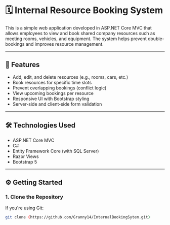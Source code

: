 # 🗓️ Internal Resource Booking System

This is a simple web application developed in ASP.NET Core MVC that allows employees to view and book shared company resources such as meeting rooms, vehicles, and equipment. The system helps prevent double-bookings and improves resource management.

---

## 🚀 Features

- Add, edit, and delete resources (e.g., rooms, cars, etc.)
- Book resources for specific time slots
- Prevent overlapping bookings (conflict logic)
- View upcoming bookings per resource
- Responsive UI with Bootstrap styling
- Server-side and client-side form validation

---

## 🛠️ Technologies Used

- ASP.NET Core MVC
- C#
- Entity Framework Core (with SQL Server)
- Razor Views
- Bootstrap 5

---

## ⚙️ Getting Started

### 1. Clone the Repository

If you're using Git:

```bash
git clone (https://github.com/Granny14/InternalBookingSytem.git)
